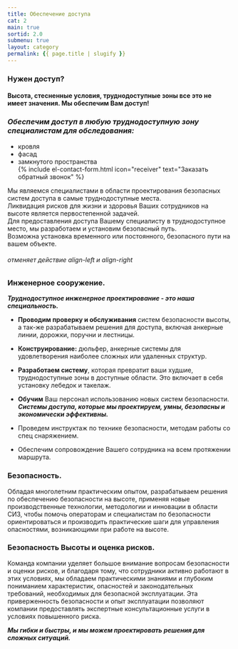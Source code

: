 ```yaml
---
title: Обеспечение доступа
cat: 2
main: true
sortid: 2.0
submenu: true
layout: category
permalink: {{ page.title | slugify }}
---
```


### **Нужен доступ?**  
#### Высота, стесненные условия, труднодоступные зоны все это не имеет значения. **Мы обеспечим Вам доступ!**
### ***Обеспечим доступ в любую труднодоступную зону специалистам для обследования:***  
- кровля  
- фасад  
- замкнутого пространства  
{% include el-contact-form.html icon="receiver" text="Заказать обратный звонок" %}

Мы являемся специалистами в области проектирования безопасных систем доступа в самые труднодоступные места.  
Ликвидация рисков для жизни и здоровья Ваших сотрудников на высоте является первостепенной задачей.   
Для предоставления доступа Вашему специалисту в труднодоступное место, мы разработаем и установим безопасный путь.   
Возможна установка временного или постоянного, безопасного пути на вашем объекте.

###### отменяет действие align-left и align-right
### **Инженерное сооружение.**

***Труднодоступное инженерное проектирование - это наша специальность.***   
- **Проводим проверку и обслуживания** систем безопасности высоты, а так-же разрабатываем решения для доступа, включая анкерные линии, дорожки, поручни и лестницы.  
- **Конструирование:** дюльфер, анкерные системы для удовлетворения наиболее сложных или удаленных структур.   
- **Разработаем систему**, которая превратит ваши худшие, труднодоступные зоны в доступные области. Это включает в себя установку лебедок и такелаж.  
- **Обучим** Ваш персонал использованию новых систем безопасности.   
***Системы доступа, которые мы проектируем, умны, безопасны и экономически эффективны.*** 

- Проведем инструктаж по технике безопасности, методам работы со спец снаряжением.
- Обеспечим сопровождение Вашего сотрудника на всем протяжении маршрута. 
 
### **Безопасность.**

Обладая многолетним практическим опытом, разрабатываем решения по обеспечению безопасности на высоте, применяя новые производственные технологии, методологии и инновации в области СИЗ, чтобы помочь операторам и специалистам по безопасности ориентироваться и производить практические шаги для управления опасностями, возникающими при работе на высоте.

### **Безопасность Высоты и оценка рисков.**

Команда компании уделяет большое внимание вопросам безопасности и оценки рисков, и благодаря тому, что сотрудники активно работают в этих условиях, мы обладаем практическими знаниями и глубоким пониманием характеристик, опасностей и законодательных требований, необходимых для безопасной эксплуатации. Эта приверженность безопасности и опыт эксплуатации позволяют компании предоставлять экспертные консультационные услуги в условиях повышенного риска.

***Мы гибки и быстры, и мы можем проектировать решения для сложных ситуаций.***
